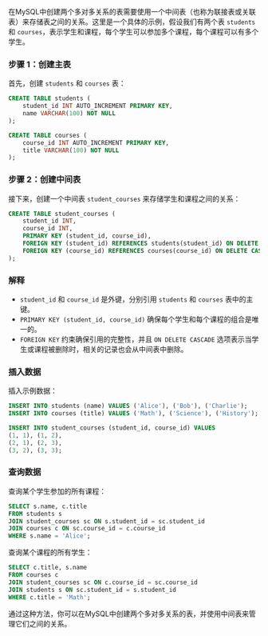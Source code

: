 在MySQL中创建两个多对多关系的表需要使用一个中间表（也称为联接表或关联表）来存储表之间的关系。这里是一个具体的示例，假设我们有两个表 `students` 和 `courses`，表示学生和课程，每个学生可以参加多个课程，每个课程可以有多个学生。

### 步骤 1：创建主表

首先，创建 `students` 和 `courses` 表：

```sql
CREATE TABLE students (
    student_id INT AUTO_INCREMENT PRIMARY KEY,
    name VARCHAR(100) NOT NULL
);

CREATE TABLE courses (
    course_id INT AUTO_INCREMENT PRIMARY KEY,
    title VARCHAR(100) NOT NULL
);
```

### 步骤 2：创建中间表

接下来，创建一个中间表 `student_courses` 来存储学生和课程之间的关系：

```sql
CREATE TABLE student_courses (
    student_id INT,
    course_id INT,
    PRIMARY KEY (student_id, course_id),
    FOREIGN KEY (student_id) REFERENCES students(student_id) ON DELETE CASCADE,
    FOREIGN KEY (course_id) REFERENCES courses(course_id) ON DELETE CASCADE
);
```

### 解释

- `student_id` 和 `course_id` 是外键，分别引用 `students` 和 `courses` 表中的主键。
- `PRIMARY KEY (student_id, course_id)` 确保每个学生和每个课程的组合是唯一的。
- `FOREIGN KEY` 约束确保引用的完整性，并且 `ON DELETE CASCADE` 选项表示当学生或课程被删除时，相关的记录也会从中间表中删除。

### 插入数据

插入示例数据：

```sql
INSERT INTO students (name) VALUES ('Alice'), ('Bob'), ('Charlie');
INSERT INTO courses (title) VALUES ('Math'), ('Science'), ('History');

INSERT INTO student_courses (student_id, course_id) VALUES 
(1, 1), (1, 2), 
(2, 1), (2, 3), 
(3, 2), (3, 3);
```

### 查询数据

查询某个学生参加的所有课程：

```sql
SELECT s.name, c.title
FROM students s
JOIN student_courses sc ON s.student_id = sc.student_id
JOIN courses c ON sc.course_id = c.course_id
WHERE s.name = 'Alice';
```

查询某个课程的所有学生：

```sql
SELECT c.title, s.name
FROM courses c
JOIN student_courses sc ON c.course_id = sc.course_id
JOIN students s ON sc.student_id = s.student_id
WHERE c.title = 'Math';
```

通过这种方法，你可以在MySQL中创建两个多对多关系的表，并使用中间表来管理它们之间的关系。